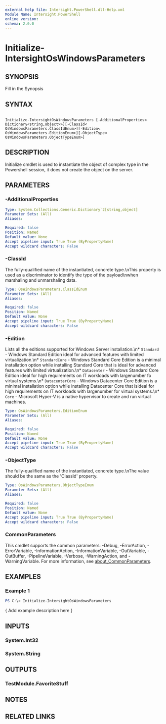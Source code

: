 ```yaml
---
external help file: Intersight.PowerShell.dll-Help.xml
Module Name: Intersight.PowerShell
online version:
schema: 2.0.0
---
```


# Initialize-IntersightOsWindowsParameters

## SYNOPSIS
Fill in the Synopsis

## SYNTAX

```

Initialize-IntersightOsWindowsParameters [-AdditionalProperties< Dictionary<string,object>>][-ClassId< OsWindowsParameters.ClassIdEnum>][-Edition< OsWindowsParameters.EditionEnum>][-ObjectType< OsWindowsParameters.ObjectTypeEnum>]

```

## DESCRIPTION

Initialize cmdlet is used to instantiate the object of complex type in the Powershell session, it does not create the object on the server.

## PARAMETERS

### -AdditionalProperties


```yaml
Type: System.Collections.Generic.Dictionary`2[string,object]
Parameter Sets: (All)
Aliases:

Required: false
Position: Named
Default value: None
Accept pipeline input: True True (ByPropertyName)
Accept wildcard characters: False
```

### -ClassId
The fully-qualified name of the instantiated, concrete type.\nThis property is used as a discriminator to identify the type of the payload\nwhen marshaling and unmarshaling data.

```yaml
Type: OsWindowsParameters.ClassIdEnum
Parameter Sets: (All)
Aliases:

Required: false
Position: Named
Default value: None
Accept pipeline input: True True (ByPropertyName)
Accept wildcard characters: False
```

### -Edition
Lists all the editions supported for Windows Server installation.\n* `Standard` - Windows Standard Edition ideal for advanced features with limited virtualization.\n* `StandardCore` - Windows Standard Core Edition is a minimal installation option while installing Standard Core that is ideal for advanced features with limited virtualization.\n* `Datacenter` - Windows Standard Core Edition ideal for high requirements on IT workloads with largenumber fo virtual systems.\n* `DatacenterCore` - Windows Datacenter Core Edition is a minimal installation option while installing Datacenter Core that isideal for high requirements on IT workloads with largenumber for virtual systems.\n* `Core` - Microsoft Hyper-V is a native hypervisor to create and run virtual machines.

```yaml
Type: OsWindowsParameters.EditionEnum
Parameter Sets: (All)
Aliases:

Required: false
Position: Named
Default value: None
Accept pipeline input: True True (ByPropertyName)
Accept wildcard characters: False
```

### -ObjectType
The fully-qualified name of the instantiated, concrete type.\nThe value should be the same as the &apos;ClassId&apos; property.

```yaml
Type: OsWindowsParameters.ObjectTypeEnum
Parameter Sets: (All)
Aliases:

Required: false
Position: Named
Default value: None
Accept pipeline input: True True (ByPropertyName)
Accept wildcard characters: False
```


### CommonParameters
This cmdlet supports the common parameters: -Debug, -ErrorAction, -ErrorVariable, -InformationAction, -InformationVariable, -OutVariable, -OutBuffer, -PipelineVariable, -Verbose, -WarningAction, and -WarningVariable. For more information, see [about_CommonParameters](http://go.microsoft.com/fwlink/?LinkID=113216).

## EXAMPLES

### Example 1
```powershell
PS C:\> Initialize-IntersightOsWindowsParameters
```

{ Add example description here }

## INPUTS

### System.Int32

### System.String

## OUTPUTS

### TestModule.FavoriteStuff

## NOTES

## RELATED LINKS
